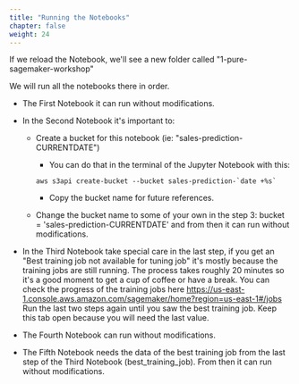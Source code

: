 ```yaml
---
title: "Running the Notebooks"
chapter: false
weight: 24
---
```

If we reload the Notebook, we'll see a new folder called "1-pure-sagemaker-workshop"

We will run all the notebooks there in order.

* The First Notebook it can run without modifications.
* In the Second Notebook it's important to:

    * Create a bucket for this notebook (ie: "sales-prediction-CURRENTDATE")
        * You can do that in the terminal of the Jupyter Notebook with this:

        ```
        aws s3api create-bucket --bucket sales-prediction-`date +%s`
        ```

        * Copy the bucket name for future references.
    * Change the bucket name to some of your own in the step 3: bucket = 'sales-prediction-CURRENTDATE' and from then it can run without modifications.

* In the Third Notebook take special care in the last step, if you get an "Best training job not available for tuning job" it's mostly because the training jobs are still running. The process takes roughly 20 minutes so it's a good moment to get a cup of coffee or have a break.
You can check the progress of the training jobs here https://us-east-1.console.aws.amazon.com/sagemaker/home?region=us-east-1#/jobs
Run the last two steps again until you saw the best training job. Keep this tab open because you will need the last value.

* The Fourth Notebook can run without modifications.

* The Fifth Notebook needs the data of the best training job from the last step of the Third Notebook (best_training_job). From then it can run without modifications.

